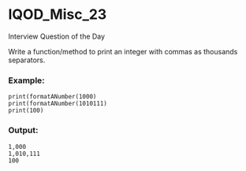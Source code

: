 # IQOD_Misc_23
Interview Question of the Day

Write a function/method to print an integer with commas as thousands separators.

### Example:
```
print(formatANumber(1000)
print(formatANumber(1010111)
print(100)
```
### Output:
```
1,000
1,010,111
100
```


